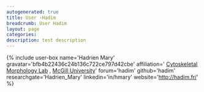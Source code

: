 ```yaml
---
autogenerated: true
title: User ›Hadim
breadcrumb: User Hadim
layout: page
categories: 
description: test description
---
```


{% include user-box name='Hadrien Mary' gravatar='bfb4b22436c24b136c722ce797d42cbe' affiliation=' [Cytoskeletal Morphology Lab](http://brouhardlab.mcgill.ca/) , [McGill University](http://www.mcgill.ca/)' forum='hadim' github='hadim' researchgate='Hadrien\_Mary' linkedin='in/hmary' website='http://hadim.fr/' %}
